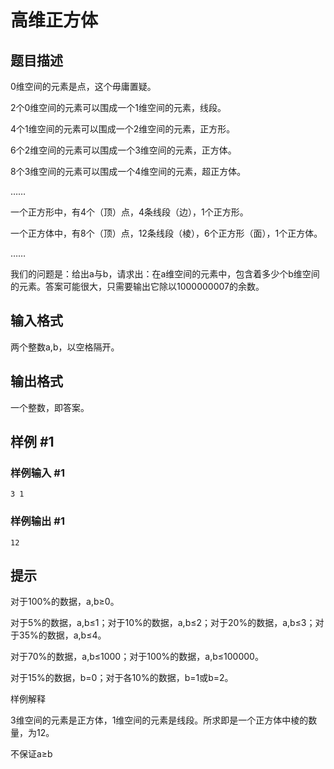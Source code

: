 # 高维正方体

## 题目描述

0维空间的元素是点，这个毋庸置疑。


2个0维空间的元素可以围成一个1维空间的元素，线段。


4个1维空间的元素可以围成一个2维空间的元素，正方形。


6个2维空间的元素可以围成一个3维空间的元素，正方体。


8个3维空间的元素可以围成一个4维空间的元素，超正方体。


……

一个正方形中，有4个（顶）点，4条线段（边），1个正方形。


一个正方体中，有8个（顶）点，12条线段（棱），6个正方形（面），1个正方体。


……

我们的问题是：给出a与b，请求出：在a维空间的元素中，包含着多少个b维空间的元素。答案可能很大，只需要输出它除以1000000007的余数。


## 输入格式

两个整数a,b，以空格隔开。


## 输出格式

一个整数，即答案。


## 样例 #1

### 样例输入 #1
```
3 1
```

### 样例输出 #1

```
12
```

## 提示

对于100%的数据，a,b≥0。


对于5%的数据，a,b≤1；对于10%的数据，a,b≤2；对于20%的数据，a,b≤3；对于35%的数据，a,b≤4。


对于70%的数据，a,b≤1000；对于100%的数据，a,b≤100000。


对于15%的数据，b=0；对于各10%的数据，b=1或b=2。


样例解释


3维空间的元素是正方体，1维空间的元素是线段。所求即是一个正方体中棱的数量，为12。

不保证a≥b

